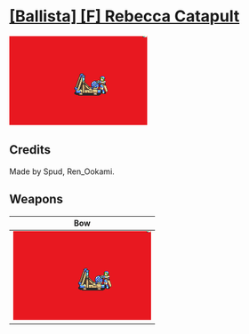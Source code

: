 # [\[Ballista\] \[F\] Rebecca Catapult](./)
 

<img src="./5.%20Bow%20(Ballista)/Bow_000.png" alt="[Ballista] [F] Rebecca Catapult standing" />

## Credits

Made by Spud, Ren_Ookami.

## Weapons
 

|Bow |
|  :---: |
| <img alt="Bow animation" src="./5.%20Bow%20(Ballista)/Bow.gif" /> |

